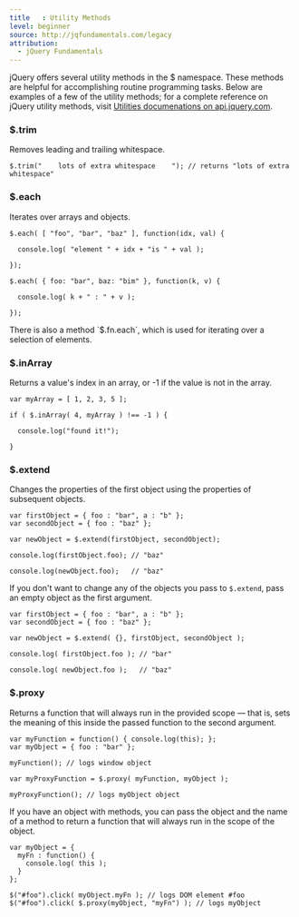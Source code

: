 ```yaml
---
title   : Utility Methods
level: beginner
source: http://jqfundamentals.com/legacy
attribution: 
  - jQuery Fundamentals
---
```

jQuery offers several utility methods in the $ namespace.  These methods are
helpful for accomplishing routine programming tasks.  Below are examples of a
few of the utility methods; for a complete reference on jQuery utility methods,
visit [Utilities documenations on api.jquery.com](http://api.jquery.com/category/utilities/).

### $.trim
Removes leading and trailing whitespace.

```
$.trim("    lots of extra whitespace    "); // returns "lots of extra whitespace"
```

### $.each
Iterates over arrays and objects.

```
$.each( [ "foo", "bar", "baz" ], function(idx, val) {

  console.log( "element " + idx + "is " + val );

});

$.each( { foo: "bar", baz: "bim" }, function(k, v) {

  console.log( k + " : " + v );

});
```

<div class="note">
There is also a method `$.fn.each`, which is used for iterating over a
selection of elements.
</div>

### $.inArray
Returns a value's index in an array, or -1 if the value is not in the array.
```
var myArray = [ 1, 2, 3, 5 ];

if ( $.inArray( 4, myArray ) !== -1 ) {

  console.log("found it!");

}
```

### $.extend
Changes the properties of the first object using the properties of subsequent objects.
```
var firstObject = { foo : "bar", a : "b" };
var secondObject = { foo : "baz" };

var newObject = $.extend(firstObject, secondObject);

console.log(firstObject.foo); // "baz"

console.log(newObject.foo);   // "baz"
```

If you don't want to change any of the objects you pass to `$.extend`, pass an
empty object as the first argument.

```
var firstObject = { foo : "bar", a : "b" };
var secondObject = { foo : "baz" };

var newObject = $.extend( {}, firstObject, secondObject );

console.log( firstObject.foo ); // "bar"

console.log( newObject.foo );   // "baz"
```

### $.proxy
Returns a function that will always run in the provided scope — that is, sets
the meaning of this inside the passed function to the second argument.

```
var myFunction = function() { console.log(this); };
var myObject = { foo : "bar" };

myFunction(); // logs window object

var myProxyFunction = $.proxy( myFunction, myObject );

myProxyFunction(); // logs myObject object
```

If you have an object with methods, you can pass the object and the name of a
method to return a function that will always run in the scope of the object.

```
var myObject = {
  myFn : function() {
    console.log( this );
  }
};

$("#foo").click( myObject.myFn ); // logs DOM element #foo
$("#foo").click( $.proxy(myObject, "myFn") ); // logs myObject
```
